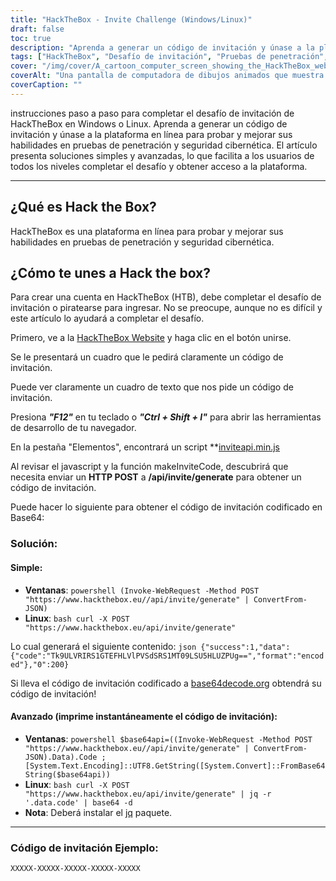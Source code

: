 ```yaml
---
title: "HackTheBox - Invite Challenge (Windows/Linux)"
draft: false
toc: true
description: "Aprenda a generar un código de invitación y únase a la plataforma en línea HackTheBox para probar y mejorar sus habilidades en pruebas de penetración y ciberseguridad tanto en Windows como en Linux."
tags: ["HackTheBox", "Desafío de invitación", "Pruebas de penetración", "La seguridad cibernética", "ventanas", "linux", "Plataforma en línea", "PUBLICACIÓN HTTP", "Codigo de invitacion", "Base64 codificado", "Potencia Shell", "Linux Bash", "Decodificación Base64", "Generación de código de invitación", "Programación", "Desarrollo web", "Tecnología", "Seguridad informatica", "Capacitación en TI"]
cover: "/img/cover/A_cartoon_computer_screen_showing_the_HackTheBox_website.png"
coverAlt: "Una pantalla de computadora de dibujos animados que muestra el sitio web de HackTheBox con una puerta de bóveda que se abre con una llave, revelando un trofeo o medalla, con un fondo de paisaje urbano en el esquema de color del logotipo de HackTheBox (azul y blanco)."
coverCaption: ""
---
```

 instrucciones paso a paso para completar el desafío de invitación de HackTheBox en Windows o Linux. Aprenda a generar un código de invitación y únase a la plataforma en línea para probar y mejorar sus habilidades en pruebas de penetración y seguridad cibernética. El artículo presenta soluciones simples y avanzadas, lo que facilita a los usuarios de todos los niveles completar el desafío y obtener acceso a la plataforma.

______

## ¿Qué es Hack the Box?

HackTheBox es una plataforma en línea para probar y mejorar sus habilidades en pruebas de penetración y seguridad cibernética.

## ¿Cómo te unes a Hack the box?

Para crear una cuenta en HackTheBox (HTB), debe completar el desafío de invitación o piratearse para ingresar. No se preocupe, aunque no es difícil y este artículo lo ayudará a completar el desafío.

Primero, ve a la [HackTheBox Website](https://hackthebox.eu) y haga clic en el botón unirse.

Se le presentará un cuadro que le pedirá claramente un código de invitación.

Puede ver claramente un cuadro de texto que nos pide un código de invitación.

Presiona ***"F12"*** en tu teclado o ***"Ctrl + Shift + I"*** para abrir las herramientas de desarrollo de tu navegador.

En la pestaña "Elementos", encontrará un script **[inviteapi.min.js](https://www.hackthebox.eu/js/inviteapi.min.js)

Al revisar el javascript y la función makeInviteCode, descubrirá que necesita enviar un **HTTP POST** a **/api/invite/generate** para obtener un código de invitación.

Puede hacer lo siguiente para obtener el código de invitación codificado en Base64:

### Solución:

#### Simple:
- **Ventanas**: ```powershell (Invoke-WebRequest -Method POST "https://www.hackthebox.eu//api/invite/generate" | ConvertFrom-JSON) ```
- **Linux**: ```bash curl -X POST "https://www.hackthebox.eu/api/invite/generate" ```

Lo cual generará el siguiente contenido: ```json {"success":1,"data":{"code":"Tk9ULVRIRS1GTEFHLVlPVSdSRS1MT09LSU5HLUZPUg==","format":"encoded"},"0":200} ```

Si lleva el código de invitación codificado a [base64decode.org](https://www.base64decode.org/) obtendrá su código de invitación!

#### Avanzado (imprime instantáneamente el código de invitación):
 - **Ventanas**: ```powershell $base64api=((Invoke-WebRequest -Method POST "https://www.hackthebox.eu//api/invite/generate" | ConvertFrom-JSON).Data).Code ; [System.Text.Encoding]::UTF8.GetString([System.Convert]::FromBase64String($base64api)) ```
- **Linux**: ```bash curl -X POST "https://www.hackthebox.eu/api/invite/generate" | jq -r '.data.code' | base64 -d ```
 - **Nota**: Deberá instalar el [jq](https://stedolan.github.io/jq/download/) paquete.

______

### Código de invitación Ejemplo:
```XXXXX-XXXXX-XXXXX-XXXXX-XXXXX```


